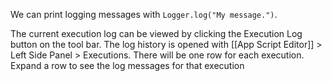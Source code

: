 We can print logging messages with `Logger.log("My message.")`.

The current execution log can be viewed by clicking the Execution Log button on the tool bar.
The log history is opened with [[App Script Editor]] > Left Side Panel > Executions.
There will be one row for each execution.
Expand a row to see the log messages for that execution
